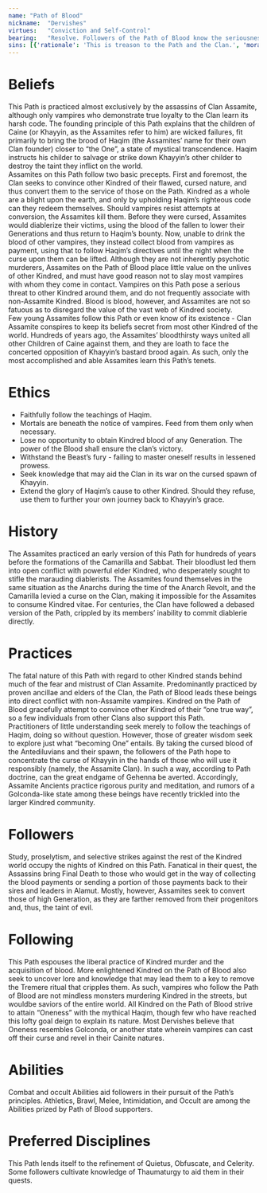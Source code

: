 ```yaml
---
name: "Path of Blood"
nickname:  "Dervishes"
virtues:   "Conviction and Self-Control"
bearing:   "Resolve. Followers of the Path of Blood know the seriousness of their task and are incredibly dedicated to it. Their aura modifier affects Willpower rolls."
sins: [{'rationale': 'This is treason to the Path and the Clan.', 'moral-guideline': 'Acting against another Assamite', 'rating': 1}, {'rationale': 'Haqim has decreed this as paramount to his childer’s cause.', 'moral-guideline': 'Failing to tithe blood / [Post-Curse] Failing to take an opportunity to lower one’s Generation', 'rating': 2}, {'rationale': 'To act selfishly is to fall into the snares of Khayyin’s pawn.', 'moral-guideline': 'Refusal to aid a more advanced member of the Path', 'rating': 3}, {'rationale': 'Other members of the Clan may benefit from such vitae, no matter how diluted.', 'moral-guideline': 'Failing to demand blood as payment / [Post-Curse] Failing to pursue lesser blood', 'rating': 4}, {'rationale': 'To oppose one’s enemies successfully, one must learn all about them.', 'moral-guideline': 'Failing to pursue the lore of Khayyin', 'rating': 5}, {'rationale': 'Haqim teaches ascendance, not indulgence.', 'moral-guideline': 'Succumbing to frenzy', 'rating': 6}, {'rationale': 'Those who do not accept Haqim’s teachings forfeit their unlives.', 'moral-guideline': 'Failing to destroy an unrepentant Kindred outside the Clan', 'rating': 7}, {'rationale': 'The childer of Khayyin are accursed and must be saved.', 'moral-guideline': 'Refusing to offer a non-Assamite an opportunity to convert', 'rating': 8}, {'rationale': 'Solidarity is important to the Assamites’ holy cause.', 'moral-guideline': 'Breaking a word of honor to a Clanmate', 'rating': 9}, {'rationale': 'Human blood is nourishing to the body, but the murder of lessers is poison to the soul.', 'moral-guideline': 'Killing a mortal for sustenance', 'rating': 10}]
---
```


# Beliefs
This Path is practiced almost exclusively by the assassins of Clan Assamite, although only vampires who demonstrate true loyalty to the Clan learn its harsh code. The founding principle of this Path explains that the children of Caine (or Khayyin, as the Assamites refer to him) are wicked failures, fit primarily to bring the brood of Haqim (the Assamites’ name for their own Clan founder) closer to “the One”, a state of mystical transcendence. Haqim instructs his childer to salvage or strike down Khayyin’s other childer to destroy the taint they inflict on the world.<br>Assamites on this Path follow two basic precepts. First and foremost, the Clan seeks to convince other Kindred of their flawed, cursed nature, and thus convert them to the service of those on the Path. Kindred as a whole are a blight upon the earth, and only by upholding Haqim’s righteous code can they redeem themselves. Should vampires resist attempts at conversion, the Assamites kill them. Before they were cursed, Assamites would diablerize their victims, using the blood of the fallen to lower their Generations and thus return to Haqim’s bounty. Now, unable to drink the blood of other vampires, they instead collect blood from vampires as payment, using that to follow Haqim’s directives until the night when the curse upon them can be lifted. Although they are not inherently psychotic murderers, Assamites on the Path of Blood place little value on the unlives of other Kindred, and must have good reason not to slay most vampires with whom they come in contact. Vampires on this Path pose a serious threat to other Kindred around them, and do not frequently associate with non-Assamite Kindred. Blood is blood, however, and Assamites are not so fatuous as to disregard the value of the vast web of Kindred society.<br>Few young Assamites follow this Path or even know of its existence - Clan Assamite conspires to keep its beliefs secret from most other Kindred of the world. Hundreds of years ago, the Assamites’ bloodthirsty ways united all other Children of Caine against them, and they are loath to face the concerted opposition of Khayyin’s bastard brood again. As such, only the most accomplished and able Assamites learn this Path’s tenets.

# Ethics
<ul><li>Faithfully follow the teachings of Haqim.</li><li>Mortals are beneath the notice of vampires. Feed from them only when necessary.</li><li>Lose no opportunity to obtain Kindred blood of any Generation. The power of the Blood shall ensure the clan’s victory.</li><li>Withstand the Beast’s fury - failing to master oneself results in lessened prowess.</li><li>Seek knowledge that may aid the Clan in its war on the cursed spawn of Khayyin.</li><li>Extend the glory of Haqim’s cause to other Kindred. Should they refuse, use them to further your own journey back to Khayyin’s grace.</li></ul>

# History
The Assamites practiced an early version of this Path for hundreds of years before the formations of the Camarilla and Sabbat. Their bloodlust led them into open conflict with powerful elder Kindred, who desperately sought to stifle the marauding diablerists. The Assamites found themselves in the same situation as the Anarchs during the time of the Anarch Revolt, and the Camarilla levied a curse on the Clan, making it impossible for the Assamites to consume Kindred vitae. For centuries, the Clan have followed a debased version of the Path, crippled by its members’ inability to commit diablerie directly.

# Practices
The fatal nature of this Path with regard to other Kindred stands behind much of the fear and mistrust of Clan Assamite. Predominantly practiced by proven ancillae and elders of the Clan, the Path of Blood leads these beings into direct conflict with non-Assamite vampires. Kindred on the Path of Blood gracefully attempt to convince other Kindred of their “one true way”, so a few individuals from other Clans also support this Path.<br>Practitioners of little understanding seek merely to follow the teachings of Haqim, doing so without question. However, those of greater wisdom seek to explore just what “becoming One” entails. By taking the cursed blood of the Antediluvians and their spawn, the followers of the Path hope to concentrate the curse of Khayyin in the hands of those who will use it responsibly (namely, the Assamite Clan). In such a way, according to Path doctrine, can the great endgame of Gehenna be averted. Accordingly, Assamite Ancients practice rigorous purity and meditation, and rumors of a Golconda-like state among these beings have recently trickled into the larger Kindred community.

# Followers
Study, proselytism, and selective strikes against the rest of the Kindred world occupy the nights of Kindred on this Path. Fanatical in their quest, the Assassins bring Final Death to those who would get in the way of collecting the blood payments or sending a portion of those payments back to their sires and leaders in Alamut. Mostly, however, Assamites seek to convert those of high Generation, as they are farther removed from their progenitors and, thus, the taint of evil.

# Following
This Path espouses the liberal practice of Kindred murder and the acquisition of blood. More enlightened Kindred on the Path of Blood also seek to uncover lore and knowledge that may lead them to a key to remove the Tremere ritual that cripples them. As such, vampires who follow the Path of Blood are not mindless monsters murdering Kindred in the streets, but wouldbe saviors of the entire world. All Kindred on the Path of Blood strive to attain “Oneness” with the mythical Haqim, though few who have reached this lofty goal deign to explain its nature. Most Dervishes believe that Oneness resembles Golconda, or another state wherein vampires can cast off their curse and revel in their Cainite natures.

# Abilities
Combat and occult Abilities aid followers in their pursuit of the Path’s principles. Athletics, Brawl, Melee, Intimidation, and Occult are among the Abilities prized by Path of Blood supporters.

# Preferred Disciplines
This Path lends itself to the refinement of Quietus, Obfuscate, and Celerity. Some followers cultivate knowledge of Thaumaturgy to aid them in their quests.
